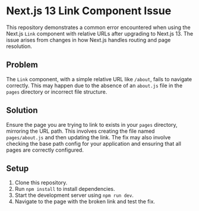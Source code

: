 # Next.js 13 Link Component Issue

This repository demonstrates a common error encountered when using the Next.js `Link` component with relative URLs after upgrading to Next.js 13. The issue arises from changes in how Next.js handles routing and page resolution.

## Problem

The `Link` component, with a simple relative URL like `/about`, fails to navigate correctly. This may happen due to the absence of an `about.js` file in the `pages` directory or incorrect file structure. 

## Solution

Ensure the page you are trying to link to exists in your `pages` directory, mirroring the URL path. This involves creating the file named `pages/about.js` and then updating the link. The fix may also involve checking the base path config for your application and ensuring that all pages are correctly configured.

## Setup

1. Clone this repository.
2. Run `npm install` to install dependencies.
3. Start the development server using `npm run dev`.
4. Navigate to the page with the broken link and test the fix.